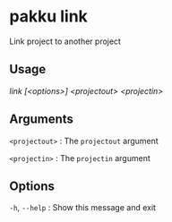 # pakku link

Link project to another project

## Usage

<snippet id="snippet-cmd">

<var name="cmd">link</var>
<var name="params">[&lt;options&gt;] &lt;projectout&gt; &lt;projectin&gt;</var>
<include from="_template_cmd.md" element-id="template-cmd"/>

</snippet>

## Arguments

<snippet id="snippet-args">

`<projectout>`
: The `projectout` argument

`<projectin>`
: The `projectin` argument

</snippet>

## Options

<snippet id="snippet-options-all">

`-h`, `--help`
: Show this message and exit

</snippet>
